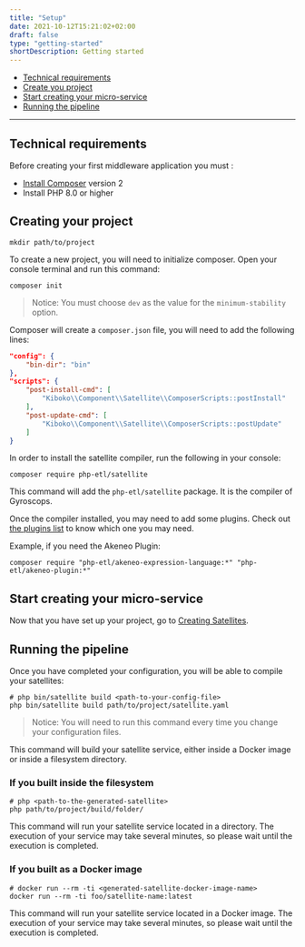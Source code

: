 ```yaml
---
title: "Setup"
date: 2021-10-12T15:21:02+02:00
draft: false
type: "getting-started"
shortDescription: Getting started
---
```


- [Technical requirements](#technical-requirements)
- [Create you project](#creating-your-project)
- [Start creating your micro-service](#start-creating-your-micro-service)
- [Running the pipeline](#running-the-pipeline)
    
---

## Technical requirements

Before creating your first middleware application you must :

- [Install Composer](https://getcomposer.org/download/) version 2
- Install PHP 8.0 or higher

## Creating your project

```shell
mkdir path/to/project
```

To create a new project, you will need to initialize composer. Open your console terminal and run this command:

```shell
composer init
```

> Notice: You must choose `dev` as the value for the `minimum-stability` option.

Composer will create a `composer.json` file, you will need to add the following lines:

```json
"config": {
    "bin-dir": "bin"
},
"scripts": {
    "post-install-cmd": [
        "Kiboko\\Component\\Satellite\\ComposerScripts::postInstall"
    ],
    "post-update-cmd": [
        "Kiboko\\Component\\Satellite\\ComposerScripts::postUpdate"
    ]
}
```

In order to install the satellite compiler, run the following in your console:

```shell
composer require php-etl/satellite
```

This command will add the `php-etl/satellite` package. It is the compiler of Gyroscops.

Once the compiler installed, you may need to add some plugins. Check out [the plugins list](../../connectivity) to know which one you may need.

Example, if you need the Akeneo Plugin:
```shell
composer require "php-etl/akeneo-expression-language:*" "php-etl/akeneo-plugin:*"
```

## Start creating your micro-service

Now that you have set up your project, go to [Creating Satellites](../satellite).

## Running the pipeline

Once you have completed your configuration, you will be able to compile your satellites:

```shell
# php bin/satellite build <path-to-your-config-file>
php bin/satellite build path/to/project/satellite.yaml
```

> Notice: You will need to run this command every time you change your configuration files.

This command will build your satellite service, either inside a Docker image or inside a filesystem directory.

### If you built inside the filesystem

```shell
# php <path-to-the-generated-satellite>
php path/to/project/build/folder/
```

This command will run your satellite service located in a directory. The execution of your service may take several minutes, 
so please wait until the execution is completed.

### If you built as a Docker image

```shell
# docker run --rm -ti <generated-satellite-docker-image-name>
docker run --rm -ti foo/satellite-name:latest
```

This command will run your satellite service located in a Docker image. The execution of your service may take several minutes, 
so please wait until the execution is completed.

